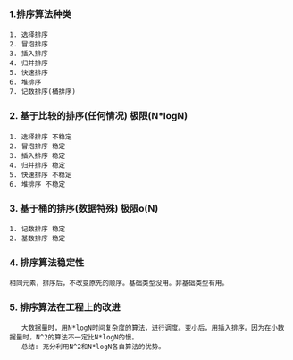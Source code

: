 ### 1.排序算法种类
    1. 选择排序
    2. 冒泡排序
    3. 插入排序
    4. 归并排序
    5. 快速排序
    6. 堆排序
    7. 记数排序(桶排序)
### 2. 基于比较的排序(任何情况) 极限(N*logN)
    1. 选择排序 不稳定
    2. 冒泡排序 稳定
    3. 插入排序 稳定
    4. 归并排序 稳定
    5. 快速排序 不稳定
    6. 堆排序 不稳定
### 3. 基于桶的排序(数据特殊) 极限o(N)
    1. 记数排序 稳定
    2. 基数排序 稳定
### 4. 排序算法稳定性
    相同元素，排序后，不改变原先的顺序。基础类型没用。非基础类型有用。
### 5. 排序算法在工程上的改进
       大数据量时，用N*logN时间复杂度的算法，进行调度。变小后，用插入排序。因为在小数据量时，N^2的算法不一定比N*logN的慢。
       总结: 充分利用N^2和N*logN各自算法的优势。